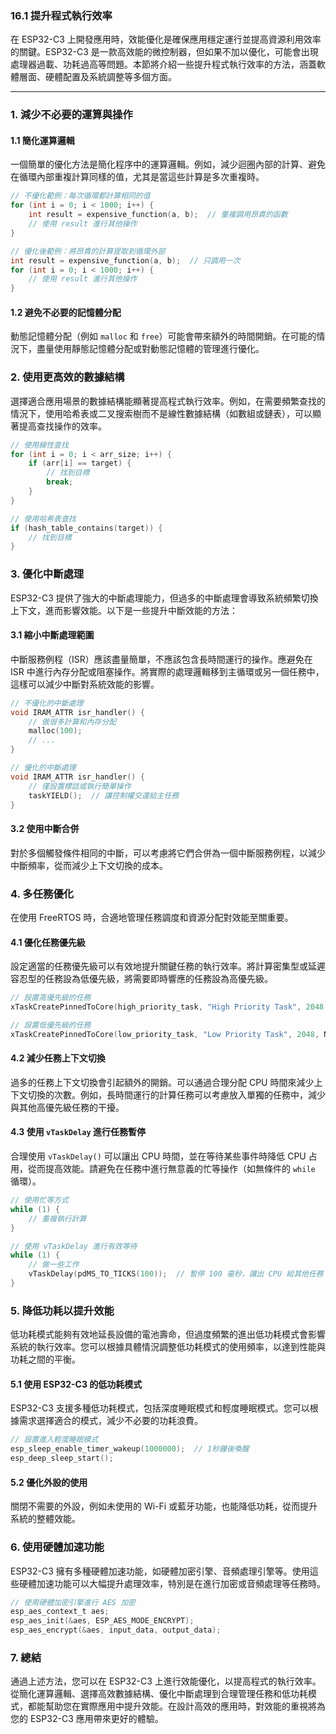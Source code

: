 ### 16.1 **提升程式執行效率**

在 ESP32-C3 上開發應用時，效能優化是確保應用穩定運行並提高資源利用效率的關鍵。ESP32-C3 是一款高效能的微控制器，但如果不加以優化，可能會出現處理器過載、功耗過高等問題。本節將介紹一些提升程式執行效率的方法，涵蓋軟體層面、硬體配置及系統調整等多個方面。

---

### 1. **減少不必要的運算與操作**

#### 1.1 **簡化運算邏輯**
一個簡單的優化方法是簡化程序中的運算邏輯。例如，減少迴圈內部的計算、避免在循環內部重複計算同樣的值，尤其是當這些計算是多次重複時。

```c
// 不優化範例：每次循環都計算相同的值
for (int i = 0; i < 1000; i++) {
    int result = expensive_function(a, b);  // 重複調用昂貴的函數
    // 使用 result 進行其他操作
}

// 優化後範例：將昂貴的計算提取到循環外部
int result = expensive_function(a, b);  // 只調用一次
for (int i = 0; i < 1000; i++) {
    // 使用 result 進行其他操作
}
```

#### 1.2 **避免不必要的記憶體分配**
動態記憶體分配（例如 `malloc` 和 `free`）可能會帶來額外的時間開銷。在可能的情況下，盡量使用靜態記憶體分配或對動態記憶體的管理進行優化。

### 2. **使用更高效的數據結構**

選擇適合應用場景的數據結構能顯著提高程式執行效率。例如，在需要頻繁查找的情況下，使用哈希表或二叉搜索樹而不是線性數據結構（如數組或鏈表），可以顯著提高查找操作的效率。

```c
// 使用線性查找
for (int i = 0; i < arr_size; i++) {
    if (arr[i] == target) {
        // 找到目標
        break;
    }
}

// 使用哈希表查找
if (hash_table_contains(target)) {
    // 找到目標
}
```

### 3. **優化中斷處理**

ESP32-C3 提供了強大的中斷處理能力，但過多的中斷處理會導致系統頻繁切換上下文，進而影響效能。以下是一些提升中斷效能的方法：

#### 3.1 **縮小中斷處理範圍**
中斷服務例程（ISR）應該盡量簡單，不應該包含長時間運行的操作。應避免在 ISR 中進行內存分配或阻塞操作。將實際的處理邏輯移到主循環或另一個任務中，這樣可以減少中斷對系統效能的影響。

```c
// 不優化的中斷處理
void IRAM_ATTR isr_handler() {
    // 做很多計算和內存分配
    malloc(100);
    // ...
}

// 優化的中斷處理
void IRAM_ATTR isr_handler() {
    // 僅設置標誌或執行簡單操作
    taskYIELD();  // 讓控制權交還給主任務
}
```

#### 3.2 **使用中斷合併**
對於多個觸發條件相同的中斷，可以考慮將它們合併為一個中斷服務例程，以減少中斷頻率，從而減少上下文切換的成本。

### 4. **多任務優化**

在使用 FreeRTOS 時，合適地管理任務調度和資源分配對效能至關重要。

#### 4.1 **優化任務優先級**
設定適當的任務優先級可以有效地提升關鍵任務的執行效率。將計算密集型或延遲容忍型的任務設為低優先級，將需要即時響應的任務設為高優先級。

```c
// 設置高優先級的任務
xTaskCreatePinnedToCore(high_priority_task, "High Priority Task", 2048, NULL, 10, NULL, 0);

// 設置低優先級的任務
xTaskCreatePinnedToCore(low_priority_task, "Low Priority Task", 2048, NULL, 1, NULL, 1);
```

#### 4.2 **減少任務上下文切換**
過多的任務上下文切換會引起額外的開銷。可以通過合理分配 CPU 時間來減少上下文切換的次數。例如，長時間運行的計算任務可以考慮放入單獨的任務中，減少與其他高優先級任務的干擾。

#### 4.3 **使用 `vTaskDelay` 進行任務暫停**
合理使用 `vTaskDelay()` 可以讓出 CPU 時間，並在等待某些事件時降低 CPU 占用，從而提高效能。請避免在任務中進行無意義的忙等操作（如無條件的 `while` 循環）。

```c
// 使用忙等方式
while (1) {
    // 重複執行計算
}

// 使用 vTaskDelay 進行有效等待
while (1) {
    // 做一些工作
    vTaskDelay(pdMS_TO_TICKS(100));  // 暫停 100 毫秒，讓出 CPU 給其他任務
}
```

### 5. **降低功耗以提升效能**

低功耗模式能夠有效地延長設備的電池壽命，但過度頻繁的進出低功耗模式會影響系統的執行效率。您可以根據具體情況調整低功耗模式的使用頻率，以達到性能與功耗之間的平衡。

#### 5.1 **使用 ESP32-C3 的低功耗模式**
ESP32-C3 支援多種低功耗模式，包括深度睡眠模式和輕度睡眠模式。您可以根據需求選擇適合的模式，減少不必要的功耗浪費。

```c
// 設置進入輕度睡眠模式
esp_sleep_enable_timer_wakeup(1000000);  // 1秒鐘後喚醒
esp_deep_sleep_start();
```

#### 5.2 **優化外設的使用**
關閉不需要的外設，例如未使用的 Wi-Fi 或藍牙功能，也能降低功耗，從而提升系統的整體效能。

### 6. **使用硬體加速功能**

ESP32-C3 擁有多種硬體加速功能，如硬體加密引擎、音頻處理引擎等。使用這些硬體加速功能可以大幅提升處理效率，特別是在進行加密或音頻處理等任務時。

```c
// 使用硬體加密引擎進行 AES 加密
esp_aes_context_t aes;
esp_aes_init(&aes, ESP_AES_MODE_ENCRYPT);
esp_aes_encrypt(&aes, input_data, output_data);
```

### 7. **總結**

通過上述方法，您可以在 ESP32-C3 上進行效能優化，以提高程式的執行效率。從簡化運算邏輯、選擇高效數據結構、優化中斷處理到合理管理任務和低功耗模式，都能幫助您在實際應用中提升效能。在設計高效的應用時，對效能的重視將為您的 ESP32-C3 應用帶來更好的體驗。